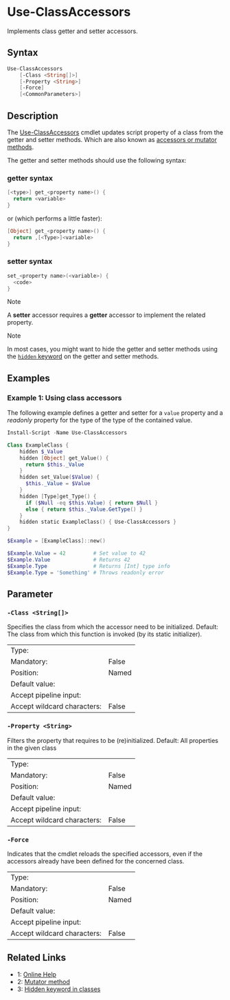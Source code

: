 <!-- markdownlint-disable MD033 -->
# Use-ClassAccessors

Implements class getter and setter accessors.

## Syntax

```PowerShell
Use-ClassAccessors
    [-Class <String[]>]
    [-Property <String>]
    [-Force]
    [<CommonParameters>]
```

## Description

The [Use-ClassAccessors][1] cmdlet updates script property of a class from the getter and setter methods.
Which are also known as [accessors or mutator methods][2].

The getter and setter methods should use the following syntax:

### getter syntax

```PowerShell
[<type>] get_<property name>() {
  return <variable>
}
```

or (which performs a little faster):

```PowerShell
[Object] get_<property name>() {
  return ,[<Type>]<variable>
}
```

### setter syntax

```PowerShell
set_<property name>(<variable>) {
  <code>
}
```

> [!NOTE]
> A **setter** accessor requires a **getter** accessor to implement the related property.

> [!NOTE]
> In most cases, you might want to hide the getter and setter methods using the [`hidden` keyword][3]
> on the getter and setter methods.

## Examples

### Example 1: Using class accessors

The following example defines a getter and setter for a `value` property
and a _readonly_ property for the type of the type of the contained value.

```PowerShell
Install-Script -Name Use-ClassAccessors

Class ExampleClass {
    hidden $_Value
    hidden [Object] get_Value() {
      return $this._Value
    }
    hidden set_Value($Value) {
      $this._Value = $Value
    }
    hidden [Type]get_Type() {
      if ($Null -eq $this.Value) { return $Null }
      else { return $this._Value.GetType() }
    }
    hidden static ExampleClass() { Use-ClassAccessors }
}

$Example = [ExampleClass]::new()

$Example.Value = 42         # Set value to 42
$Example.Value              # Returns 42
$Example.Type               # Returns [Int] type info
$Example.Type = 'Something' # Throws readonly error
```

## Parameter

### <a id="-class">**`-Class <String[]>`**</a>

Specifies the class from which the accessor need to be initialized.
Default: The class from which this function is invoked (by its static initializer).

<table>
<tr><td>Type:</td><td></td></tr>
<tr><td>Mandatory:</td><td>False</td></tr>
<tr><td>Position:</td><td>Named</td></tr>
<tr><td>Default value:</td><td></td></tr>
<tr><td>Accept pipeline input:</td><td></td></tr>
<tr><td>Accept wildcard characters:</td><td>False</td></tr>
</table>

### <a id="-property">**`-Property <String>`**</a>

Filters the property that requires to be (re)initialized.
Default: All properties in the given class

<table>
<tr><td>Type:</td><td></td></tr>
<tr><td>Mandatory:</td><td>False</td></tr>
<tr><td>Position:</td><td>Named</td></tr>
<tr><td>Default value:</td><td></td></tr>
<tr><td>Accept pipeline input:</td><td></td></tr>
<tr><td>Accept wildcard characters:</td><td>False</td></tr>
</table>

### <a id="-force">**`-Force`**</a>

Indicates that the cmdlet reloads the specified accessors,
even if the accessors already have been defined for the concerned class.

<table>
<tr><td>Type:</td><td></td></tr>
<tr><td>Mandatory:</td><td>False</td></tr>
<tr><td>Position:</td><td>Named</td></tr>
<tr><td>Default value:</td><td></td></tr>
<tr><td>Accept pipeline input:</td><td></td></tr>
<tr><td>Accept wildcard characters:</td><td>False</td></tr>
</table>

## Related Links

* 1: [Online Help][1]
* 2: [Mutator method][2]
* 3: [Hidden keyword in classes][3]

[1]: https://github.com/iRon7/Use-ClassAccessors "Online Help"
[2]: https://en.wikipedia.org/wiki/Mutator_method "Mutator method"
[3]: https://learn.microsoft.com/powershell/module/microsoft.powershell.core/about/about_classes#hidden-keyword "Hidden keyword in classes"
